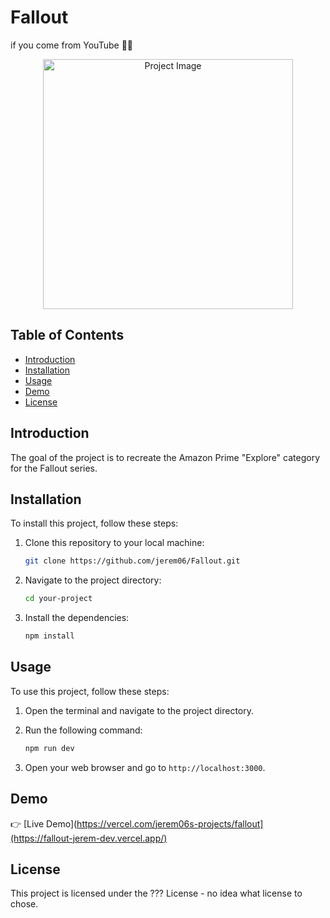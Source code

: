 # Fallout

if you come from YouTube 🫶🏻


<div align="center">
  <img src="https://m.media-amazon.com/images/A/V1/EBbHQwpOAOgEcC0shaeqBeA1sBb+Py7TaLl6/a0i6h54PFyREIfyLTbruE9iFKGTGhlWuVgMrvReOjAmIuwxRPaNz9cdmw+fo4ZknoYQN+zolhm0z/s060lY4RYObdW6Dqn+YTgQe5AqJYpwk8KCTd0VwxAtluuY0Glj2uQLDUUBdauJJJujDmQlRD1Eh+QE2psskPcHMPo1BtU5ZMpbApadrYw+0uSERzzeKcY0RY6CQ2/D1U2P+XK/Ml2mJbwOq7nRBcYv6/JanlBl5km5PLV3Pt7UnAjz3rumud4XdHI28HseuO93w+3cKUY9ly60SNLXSmwm5hy/3dErtpDamw==_/eyJidWNrZXQiOiJwdi1zdGFybGlnaHQtY29udGVudGRiLW1lZGlhLXByb2QtdXMtZWFzdC0xIiwib2JqZWN0S2V5IjoidXBsb2Fkcy8yMDI0LTA0LTA0LzVhM2QyOGQ2LWE0NDYtNGVjZS05YmQ1LTA4MjNmN2Q3NzQ4ZS5wbmciLCJleHBpcmVEYXRlVGltZSI6IjI1MjQ2MzY3OTkiLCJzdHlsZUNvZGUiOiJfU1g3MDBfRk1wbmdfIn0=" alt="Project Image" width="400">
</div>


## Table of Contents

- [Introduction](#introduction)
- [Installation](#installation)
- [Usage](#usage)
- [Demo](#demo)
- [License](#license)

## Introduction

The goal of the project is to recreate the Amazon Prime "Explore" category for the Fallout series. 

## Installation

To install this project, follow these steps:

1. Clone this repository to your local machine:

    ```bash
    git clone https://github.com/jerem06/Fallout.git
    ```

2. Navigate to the project directory:

    ```bash
    cd your-project
    ```

3. Install the dependencies:

    ```bash
    npm install
    ```

## Usage

To use this project, follow these steps:

1. Open the terminal and navigate to the project directory.

2. Run the following command:

    ```bash
    npm run dev
    ```

3. Open your web browser and go to `http://localhost:3000`.

## Demo

👉
[Live Demo](https://vercel.com/jerem06s-projects/fallout](https://fallout-jerem-dev.vercel.app/)


## License

This project is licensed under the ??? License - no idea what license to chose. 
